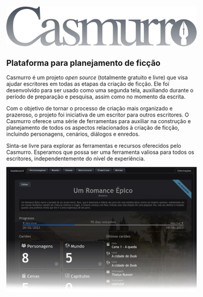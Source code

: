 ![Logo Casmurro](assets/icons/casmurro-logo-3.png)
## Plataforma para planejamento de ficção

Casmurro é um projeto *open source* (totalmente gratuito e livre) que visa ajudar escritores em todas as etapas da criação de ficção. Ele foi desenvolvido para ser usado como uma segunda tela, auxiliando durante o período de preparação e pesquisa, assim como no momento da escrita.

Com o objetivo de tornar o processo de criação mais organizado e prazeroso, o projeto foi iniciativa de um escritor para outros escritores. O Casmurro oferece uma série de ferramentas para auxiliar na construção e planejamento de todos os aspectos relacionados à criação de ficção, incluindo personagens, cenários, diálogos e enredos.

Sinta-se livre para explorar as ferramentas e recursos oferecidos pelo Casmurro. Esperamos que possa ser uma ferramenta valiosa para todos os escritores, independentemente do nível de experiência.

![Tela Casmurro](assets/images/tela-casmurro.png)